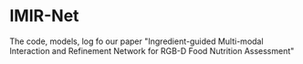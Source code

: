 # IMIR-Net
The code, models, log fo our paper "Ingredient-guided Multi-modal Interaction and Refinement Network for RGB-D Food Nutrition Assessment"
